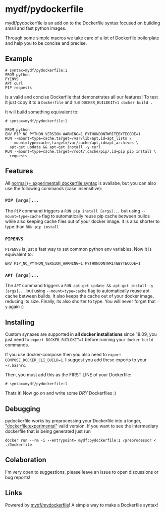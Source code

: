 # mydf/pydockerfile

mydf/pydockerfile is an add on to the Dockerfile syntax focused on building small and fast python images.

Through some simple macros we take care of a lot of Dockerfile boilerplate and help you to be concise and precise.

## Example

    # syntax=mydf/pydockerfile:1
    FROM python
    PYENVS
    APT curl
    PIP requests

is a valid and concise Dockerfile that demonstrates all our features! To test it just copy it to a `Dockerfile` and run `DOCKER_BUILDKIT=1 docker build .`

It will build something equivalent to:

    # syntax=mydf/pydockerfile:1

    FROM python
    ENV PIP_NO_PYTHON_VERSION_WARNING=1 PYTHONDONTWRITEBYTECODE=1
    RUN --mount=type=cache,target=/var/lib/apt,id=apt_lists \
      --mount=type=cache,target=/var/cache/apt,id=apt_archives \
      apt-get update && apt-get install -y curl
    RUN --mount=type=cache,target=/root/.cache/pip/,id=pip pip install \
      requests


## Features

All [normal (+ experimental) dockerfile syntax](https://github.com/moby/buildkit/blob/dockerfile/1.1.7-experimental/frontend/dockerfile/docs/experimental.md) is availabe, but you can also use the following commands (case insensitive):

### `PIP [args]...`

The `PIP` command triggers a `RUN pip install [args]...` but using `--mount=type=cache` flag to
automatically reuse pip cache between builds while also keeping cache files out of your docker image.
It is also shorter to type than `RUN pip install`

### `PIPENVS`

`PIPENVS` is just a fast way to set common python env variables. Now it is equivalent to:

    ENV PIP_NO_PYTHON_VERSION_WARNING=1 PYTHONDONTWRITEBYTECODE=1

### `APT [args]...`

The `APT` command triggers a `RUN apt-get update && apt-get install -y [args]...` but using `--mount=type=cache` flag to
automatically reuse apt cache between builds. It also keeps the cache out of your docker image, reducing its size.
Finally, its also shorter to type. You will never forget that `-y` again :)

## Installing

Custom synaxes are supported in **all docker installations** since 18.09, you just need to
`export DOCKER_BUILDKIT=1` before running your `docker build` commands.

If you use docker-compose then you also need to `export COMPOSE_DOCKER_CLI_BUILD=1`.
I suggest you add these exports to your `~/.bashrc`.

Then, you must add this as the FIRST LINE of your Dockerfile:

    # syntax=mydf/pydockerfile:1

Thats it! Now go on and write some *DRY* Dockerfiles :)

## Debugging

pydockerfile works by preprocessing your Dockerfile into a longer, ["dockerfile:experimental"](https://github.com/moby/buildkit/blob/dockerfile/1.1.7-experimental/frontend/dockerfile/docs/experimental.md)
valid version. If you want to see the intermediary dockerfile that is being generated just run

    docker run --rm -i --entrypoint= mydf:pydockerfile:1 /preprocessor < ./Dockerfile

## Colaboration

I'm very open to suggestions, please leave an issue to open discussions or bug reports!

## Links

Powered by [mydf/mydockerfile](https://github.com/mydf-git/mydockerfile)! A simple way to make a Dockerfile syntax!
